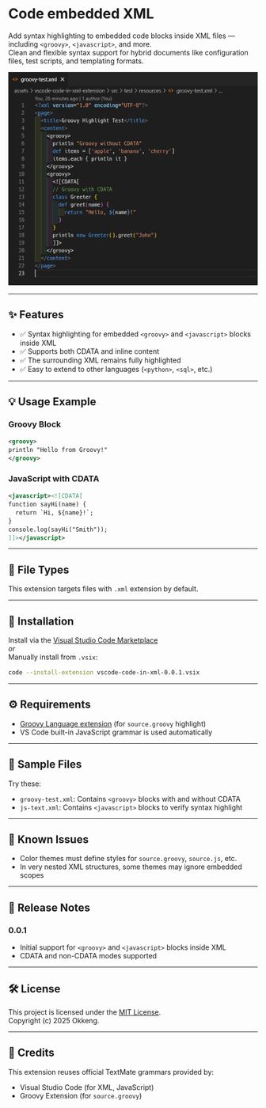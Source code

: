 # Code embedded XML

Add syntax highlighting to embedded code blocks inside XML files — including `<groovy>`, `<javascript>`, and more.  
Clean and flexible syntax support for hybrid documents like configuration files, test scripts, and templating formats.

![demo](images/demo.png)

---

## ✨ Features

- ✅ Syntax highlighting for embedded `<groovy>` and `<javascript>` blocks inside XML  
- ✅ Supports both CDATA and inline content  
- ✅ The surrounding XML remains fully highlighted  
- ✅ Easy to extend to other languages (`<python>`, `<sql>`, etc.)

---

## 💡 Usage Example

### Groovy Block

```xml
<groovy>
println "Hello from Groovy!"
</groovy>
```

### JavaScript with CDATA

```xml
<javascript><![CDATA[
function sayHi(name) {
  return `Hi, ${name}!`;
}
console.log(sayHi("Smith"));
]]></javascript>
```

---

## 📂 File Types

This extension targets files with `.xml` extension by default.

---

## 🚀 Installation

Install via the [Visual Studio Code Marketplace](https://marketplace.visualstudio.com/)  
_or_  
Manually install from `.vsix`:

```sh
code --install-extension vscode-code-in-xml-0.0.1.vsix
```

---

## ⚙️ Requirements

- [Groovy Language extension](https://marketplace.visualstudio.com/items?itemName=Groovy-Guru.groovy) (for `source.groovy` highlight)  
- VS Code built-in JavaScript grammar is used automatically

---

## 🧪 Sample Files

Try these:

- `groovy-test.xml`: Contains `<groovy>` blocks with and without CDATA  
- `js-text.xml`: Contains `<javascript>` blocks to verify syntax highlight

---

## 📝 Known Issues

- Color themes must define styles for `source.groovy`, `source.js`, etc.  
- In very nested XML structures, some themes may ignore embedded scopes

---

## 📌 Release Notes

### 0.0.1

- Initial support for `<groovy>` and `<javascript>` blocks inside XML  
- CDATA and non-CDATA modes supported

---

## 🛠️ License

This project is licensed under the [MIT License](LICENSE).  
Copyright (c) 2025 Okkeng.

---

## 🙌 Credits

This extension reuses official TextMate grammars provided by:

- Visual Studio Code (for XML, JavaScript)  
- Groovy Extension (for `source.groovy`)
